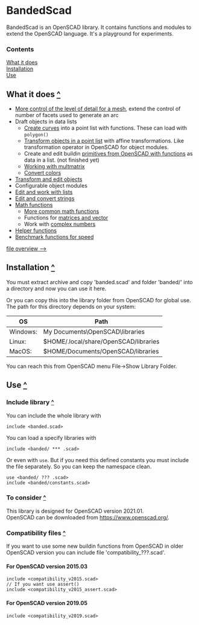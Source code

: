BandedScad
==========

BandedScad is an OpenSCAD library.
It contains functions and modules to extend the OpenSCAD language.
It's a playground for experiments.

### Contents
[contents]: #contents "Up to Contents"
[What it does](#what-it-does-)\
[Installation](#installation-)\
[Use](#use-)


What it does [^][contents]
--------------------------

- [More control of the level of detail for a mesh][extend],
    extend the control of number of facets used to generate an arc
- Draft objects in data lists
  - [Create curves][curves] into a point list with functions.
    These can load with `polygon()`
  - [Transform objects in a point list][transform] with affine transformations.
    Like transformation operator in OpenSCAD for object modules.
  - Create and edit buildin [primitives from OpenSCAD with functions][primitives]
    as data in a list.
    (not finished yet)
  - [Working with multmatrix][multmatrix]
  - [Convert colors][color]
- [Transform and edit objects][operator]
- Configurable object modules
- [Edit and work with lists][list]
- [Edit and convert strings][string]
- [Math functions][math]
  - [More common math functions][math_common]
  - Functions for [matrices and vector][matrix]
  - Work with [complex numbers][complex]
- [Helper functions][helper]
- [Benchmark functions for speed][benchmark]

[file overview -->](doc/file_overview.md)

[extend]:      doc/extend.md
[draft]:       doc/draft.md
[curves]:      doc/curves.md
[transform]:   doc/transform.md
[multmatrix]:  doc/multmatrix.md
[primitives]:  doc/primitives.md
[color]:       doc/color.md
[list]:        doc/list.md
[string]:      doc/string.md
[helper]:      doc/helper.md
[benchmark]:   doc/helper.md#benchmark-function-
[math]:        doc/math.md
[math_common]: doc/math.md#more-math-functions-
[matrix]:      doc/matrix.md
[complex]:     doc/complex.md
[operator]:    doc/operator.md

Installation [^][contents]
--------------------------

You must extract archive and copy 'banded.scad' and folder 'banded/' into a directory
and now you can use it here.
  
Or you can copy this into the library folder from OpenSCAD for global use.
The path for this directory depends on your system:

| OS       | Path
|----------|------
| Windows: | My Documents\OpenSCAD\libraries
| Linux:   | $HOME/.local/share/OpenSCAD/libraries
| MacOS:   | $HOME/Documents/OpenSCAD/libraries

You can reach this from OpenSCAD menu File->Show Library Folder.


Use [^][contents]
-----------------

### Include library [^][contents]

You can include the whole library with
```OpenSCAD
include <banded.scad>
```
  
You can load a specify libraries with
```OpenSCAD
include <banded/ *** .scad>
```
Or even with `use`. But if you need this defined constants
you must include the file separately.
So you can keep the namespace clean.
```OpenSCAD
use <banded/ ??? .scad>
include <banded/constants.scad>
```


### To consider [^][contents]

This library is designed for OpenSCAD version 2021.01.\
OpenSCAD can be downloaded from <https://www.openscad.org/>.


### Compatibility files [^][contents]

If you want to use some new buildin functions from OpenSCAD in older OpenSCAD version
you can include file 'compatibility_???.scad'.

#### For OpenSCAD version 2015.03
```OpenSCAD
include <compatibility_v2015.scad>
// If you want use assert()
include <compatibility_v2015_assert.scad>
```

#### For OpenSCAD version 2019.05
```OpenSCAD
include <compatibility_v2019.scad>
```
